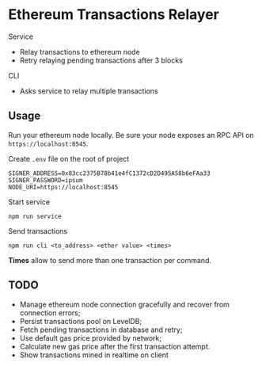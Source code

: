 # Ethereum Transactions Relayer

Service
* Relay transactions to ethereum node
* Retry relaying pending transactions after 3 blocks

CLI
* Asks service to relay multiple transactions

## Usage

Run your ethereum node locally. Be sure your node exposes an RPC API on `https://localhost:8545`.

Create `.env` file on the root of project
```
SIGNER_ADDRESS=0x83cc2375B78b41e4fC1372cD2D495A58b6eFAa33
SIGNER_PASSWORD=ipsum
NODE_URI=https://localhost:8545
```

Start service
```
npm run service
```

Send transactions
```
npm run cli <to_address> <ether value> <times>
```
**Times** allow to send more than one transaction per command.

## TODO
* Manage ethereum node connection gracefully and recover from connection errors;
* Persist transactions pool on LevelDB;
* Fetch pending transactions in database and retry;
* Use default gas price provided by network;
* Calculate new gas price after the first transaction attempt.
* Show transactions mined in realtime on client
